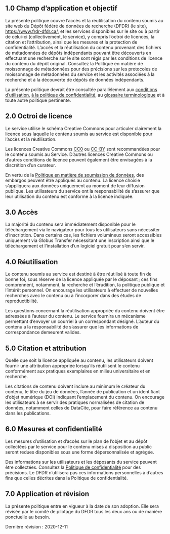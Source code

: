 
## 1.0 Champ d’application et objectif

La présente politique couvre l’accès et la réutilisation du contenu soumis au site web du Dépôt fédéré de données de recherche (DFDR) (le site), <a href="https://www.frdr-dfdr.ca/">https://www.frdr-dfdr.ca/</a>, et les services disponibles sur le site ou à partir de celui-ci (collectivement, le service), y compris l’octroi de licences, la citation et l’attribution, ainsi que les mesures et la protection de confidentialité. L’accès et la réutilisation du contenu provenant des fichiers de métadonnées de dépôts indépendants pouvant être découverts en effectuant une recherche sur le site sont régis par les conditions de licence du contenu du dépôt original. Consultez la Politique en matière de moissonnage de métadonnées pour des précisions sur les protocoles de moissonnage de métadonnées du service et les activités associées à la recherche et à la découverte de dépôts de données indépendants.

La présente politique devrait être consultée parallèlement aux [conditions d’utilisation](/policies/fr/conditions_d'utilisation/), [à la politique de confidentialité](/policies/fr/confidentialité/), au [glossaire terminologique](/policies/fr/glossaire/) et à toute autre politique pertinente.

## 2.0 Octroi de licence

Le service utilise le schéma Creative Commons pour articuler clairement la licence sous laquelle le contenu soumis au service est disponible pour l’accès et la réutilisation. 

Les licences Creative Commons [CC0](https://wiki.creativecommons.org/wiki/CC0_FAQ) ou [CC-BY](https://creativecommons.org/licenses/by/4.0/deed.fr) sont recommandées pour le contenu soumis au Service. D’autres licences Creative Commons ou d’autres conditions de licence peuvent également être envisagées à la discrétion d’un curateur.

En vertu de la [Politique en matière de soumission de données](/policies/fr/soumission_données/), des embargos peuvent être appliqués au contenu. La licence choisie s’appliquera aux données uniquement au moment de leur diffusion publique. Les utilisateurs du service ont la responsabilité de s’assurer que leur utilisation du contenu est conforme à la licence indiquée.

## 3.0 Accès

La majorité du contenu sera immédiatement disponible pour le téléchargement via le navigateur pour tous les utilisateurs sans nécessiter d’inscription. Dans certains cas, les fichiers volumineux seront accessibles uniquement via Globus Transfer nécessitant une inscription ainsi que le téléchargement et l’installation d’un logiciel gratuit pour s’en servir.

## 4.0 Réutilisation

Le contenu soumis au service est destiné à être réutilisé à toute fin de bonne foi, sous réserve de la licence appliquée par le déposant ; ces fins comprennent, notamment, la recherche et l’érudition, la politique publique et l’intérêt personnel. On encourage les utilisateurs à effectuer de nouvelles recherches avec le contenu ou à l’incorporer dans des études de reproductibilité. 

Les questions concernant la réutilisation appropriée du contenu doivent être adressées à l’auteur du contenu. Le service fournira un mécanisme permettant d’envoyer un courriel à un correspondant désigné. L’auteur du contenu a la responsabilité de s’assurer que les informations de correspondance demeurent valides.

## 5.0 Citation et attribution

Quelle que soit la licence appliquée au contenu, les utilisateurs doivent fournir une attribution appropriée lorsqu’ils réutilisent le contenu conformément aux pratiques exemplaires en milieu universitaire et en recherche. 

Les citations de contenu doivent inclure au minimum le créateur du contenu, le titre du jeu de données, l’année de publication et un identifiant d’objet numérique (DOI) indiquant l’emplacement du contenu. On encourage les utilisateurs à se servir des pratiques normalisées de citation de données, notamment celles de DataCite, pour faire référence au contenu dans les publications.

## 6.0 Mesures et confidentialité

Les mesures d’utilisation et d’accès sur le plan de l’objet et au dépôt collectées par le service pour le contenu mises à disposition au public seront redues disponibles sous une forme dépersonnalisée et agrégée.

Des informations sur les utilisateurs et les déposants du service peuvent être collectées. Consultez la [Politique de confidentialité](/policies/fr/accès_réutilisation/) pour des précisions. Le DFDR n’utilisera pas ces informations personnelles à d’autres fins que celles décrites dans la Politique de confidentialité.

## 7.0 Application et révision

La présente politique entre en vigueur à la date de son adoption. Elle sera révisée par le comité de pilotage du DFDR tous les deux ans ou de manière ponctuelle au besoin.

Dernière révision : 2020-12-11

